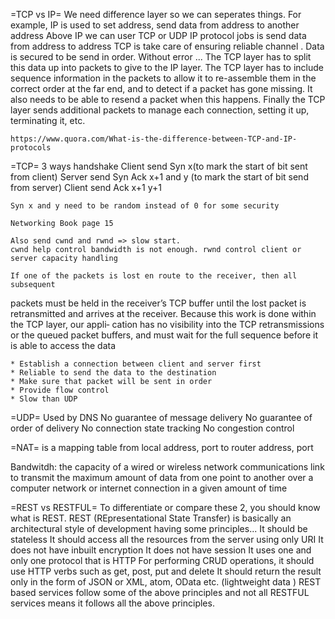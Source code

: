 =TCP vs IP=
    We need difference layer so we can seperates things. For example, IP is used to set address, send data from address to another address
    Above IP we can user TCP or UDP
    IP protocol jobs is send data from address to address
    TCP is take care of ensuring reliable channel . Data is secured to be send in order. Without error ...
    The TCP layer has to split this data up into packets to give to the IP layer. 
    The TCP layer has to include sequence information in the packets to allow it to re-assemble them in the correct order at the far end, 
    and to detect if a packet has gone missing.
    It also needs to be able to resend a packet when this happens. 
    Finally the TCP layer sends additional packets to manage each connection, setting it up, terminating it, etc.

    https://www.quora.com/What-is-the-difference-between-TCP-and-IP-protocols

=TCP=
    3 ways handshake
    Client send Syn x(to mark the start of bit sent from client)
    Server send Syn Ack x+1 and y (to mark the start of bit send from server)
    Client send Ack x+1 y+1

    Syn x and y need to be random instead of 0 for some security

    Networking Book page 15

    Also send cwnd and rwnd => slow start. 
    cwnd help control bandwidth is not enough. rwnd control client or server capacity handling 

    If one of the packets is lost en route to the receiver, then all subsequent
packets must be held in the receiver’s TCP buffer until the lost packet is retransmitted
and arrives at the receiver. Because this work is done within the TCP layer, our appli‐
cation has no visibility into the TCP retransmissions or the queued packet buffers, and
must wait for the full sequence before it is able to access the data

    * Establish a connection between client and server first
    * Reliable to send the data to the destination
    * Make sure that packet will be sent in order
    * Provide flow control
    * Slow than UDP

=UDP=
    Used by DNS
    No guarantee of message delivery
    No guarantee of order of delivery
    No connection state tracking
    No congestion control

=NAT=
    is a mapping table from local address, port to router address, port

Bandwitdh:
    the capacity of a wired or wireless network communications link to transmit the maximum amount of data 
    from one point to another over a computer network or internet connection in a given amount of time

=REST vs RESTFUL=
    To differentiate or compare these 2, you should know what is REST.
    REST (REpresentational State Transfer) is basically an architectural style of development having some principles...
        It should be stateless
        It should access all the resources from the server using only URI
        It does not have inbuilt encryption
        It does not have session
        It uses one and only one protocol that is HTTP
        For performing CRUD operations, it should use HTTP verbs such as get, post, put and delete
    It should return the result only in the form of JSON or XML, atom, OData etc. (lightweight data )
    REST based services follow some of the above principles and not all
    RESTFUL services means it follows all the above principles.
